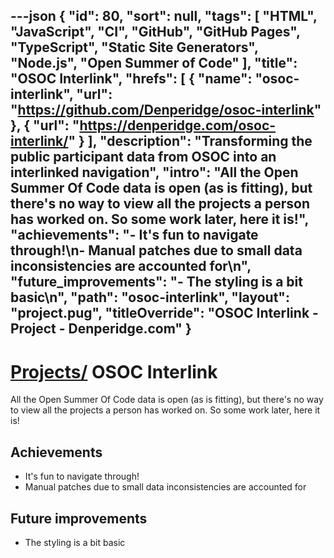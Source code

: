 ---json
{
"id": 80,
"sort": null,
"tags": [
"HTML",
"JavaScript",
"CI",
"GitHub",
"GitHub Pages",
"TypeScript",
"Static Site Generators",
"Node.js",
"Open Summer of Code"
],
"title": "OSOC Interlink",
"hrefs": [
{
"name": "osoc-interlink",
"url": "https://github.com/Denperidge/osoc-interlink"
},
{
"url": "https://denperidge.com/osoc-interlink/"
}
],
"description": "Transforming the public participant data from OSOC into an interlinked navigation",
"intro": "All the Open Summer Of Code data is open (as is fitting), but there's no way to view all the projects a person has worked on. So some work later, here it is!",
"achievements": "- It's fun to navigate through!\n- Manual patches due to small data inconsistencies are accounted for\n",
"future_improvements": "- The styling is a bit basic\n",
"path": "osoc-interlink",
"layout": "project.pug",
"titleOverride": "OSOC Interlink - Project - Denperidge.com"
}
---
# [Projects/](..) OSOC Interlink
All the Open Summer Of Code data is open (as is fitting), but there's no way to view all the projects a person has worked on. So some work later, here it is!

## Achievements
- It's fun to navigate through!
- Manual patches due to small data inconsistencies are accounted for


## Future improvements
- The styling is a bit basic

